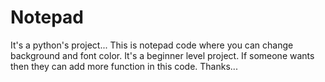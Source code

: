 # Notepad
It's a python's project...
This is notepad code where you can change background and font color.
It's a beginner level project.
If someone wants then they can add more function in this code.
Thanks...
